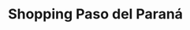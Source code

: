 ---
title: "Shopping Paso del Paraná"
url: /parana/shopping-paso-del-parana/
shop: centro comercial
---